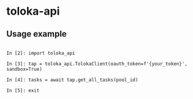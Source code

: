 # toloka-api

## Usage example
```

In [2]: import toloka_api

In [3]: tap = toloka_api.TolokaClient(oauth_token=f'{your_token}', sandbox=True)

In [4]: tasks = await tap.get_all_tasks(pool_id)

In [5]: exit
```
